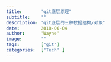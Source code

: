 ```yaml
---
title:       "git底层原理"
subtitle:    ""
description: "git底层的三种数据结构/对象"
date:        2018-06-04
author:      "Wayne"
image:       ""
tags:        ["git"]
categories:  ["Tech" ]
---
```

